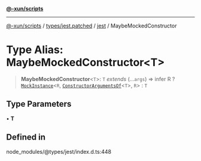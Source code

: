 [**@-xun/scripts**](../../../../../README.md)

***

[@-xun/scripts](../../../../../README.md) / [types/jest.patched](../../../README.md) / [jest](../README.md) / MaybeMockedConstructor

# Type Alias: MaybeMockedConstructor\<T\>

> **MaybeMockedConstructor**\<`T`\>: `T` *extends* (...`args`) => infer R ? [`MockInstance`](../interfaces/MockInstance.md)\<`R`, [`ConstructorArgumentsOf`](ConstructorArgumentsOf.md)\<`T`\>, `R`\> : `T`

## Type Parameters

• **T**

## Defined in

node\_modules/@types/jest/index.d.ts:448

